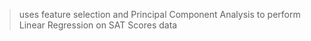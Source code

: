 > uses feature selection and Principal Component Analysis to perform Linear Regression on SAT Scores data
